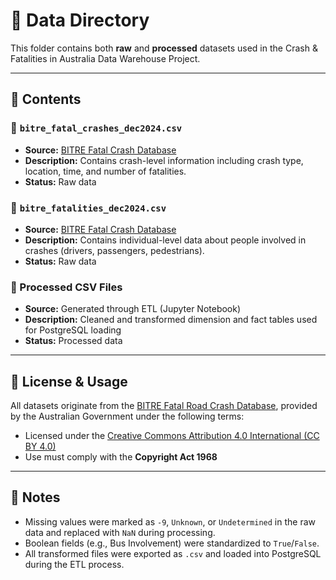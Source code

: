 
# 📁 Data Directory

This folder contains both **raw** and **processed** datasets used in the Crash & Fatalities in Australia Data Warehouse Project.

---

## 📄 Contents

### 🔹 `bitre_fatal_crashes_dec2024.csv`
- **Source:** [BITRE Fatal Crash Database](https://www.bitre.gov.au/statistics/safety/fatal_road_crash_database)
- **Description:** Contains crash-level information including crash type, location, time, and number of fatalities.
- **Status:** Raw data

### 🔹 `bitre_fatalities_dec2024.csv`
- **Source:** [BITRE Fatal Crash Database](https://www.bitre.gov.au/statistics/safety/fatal_road_crash_database)
- **Description:** Contains individual-level data about people involved in crashes (drivers, passengers, pedestrians).
- **Status:** Raw data

### 🔹 Processed CSV Files
- **Source:** Generated through ETL (Jupyter Notebook)
- **Description:** Cleaned and transformed dimension and fact tables used for PostgreSQL loading
- **Status:** Processed data

---

## 📜 License & Usage

All datasets originate from the [BITRE Fatal Road Crash Database](https://www.bitre.gov.au/statistics/safety/fatal_road_crash_database), provided by the Australian Government under the following terms:

- Licensed under the [Creative Commons Attribution 4.0 International (CC BY 4.0)](https://creativecommons.org/licenses/by/4.0/)
- Use must comply with the **Copyright Act 1968**

---

## 📌 Notes

- Missing values were marked as `-9`, `Unknown`, or `Undetermined` in the raw data and replaced with `NaN` during processing.
- Boolean fields (e.g., Bus Involvement) were standardized to `True`/`False`.
- All transformed files were exported as `.csv` and loaded into PostgreSQL during the ETL process.

